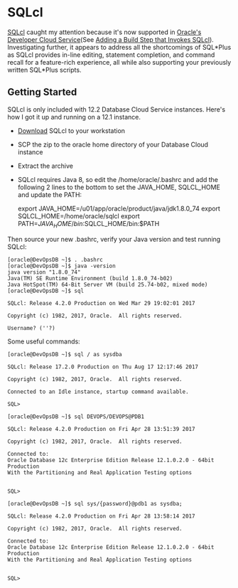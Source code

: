 # SQLcl

[SQLcl](http://www.oracle.com/technetwork/developer-tools/sqlcl/overview/index.html) caught my attention because it's now supported in [Oracle's Developer Cloud Service](https://cloud.oracle.com/developer_service)(See [Adding a Build Step that Invokes SQLcl](http://docs.oracle.com/en/cloud/paas/developer-cloud/csdcs/managing-project-jobs-and-builds-oracle-developer-cloud-service.html#GUID-9D31DDA7-2EB8-496E-9228-2588F636CE84)). Investigating further, it appears to address all the shortcomings of SQL\*Plus as SQLcl provides in-line editing, statement completion, and command recall for a feature-rich experience, all while also supporting your previously written SQL*Plus scripts. 

## Getting Started
SQLcl is only included with 12.2 Database Cloud Service instances. Here's how I got it up and running on a 12.1 instance.
- [Download](http://www.oracle.com/technetwork/developer-tools/sqlcl/downloads/index.html) SQLcl to your workstation
- SCP the zip to the oracle home directory of your Database Cloud instance
- Extract the archive
- SQLcl requires Java 8, so edit the /home/oracle/.bashrc and add the following 2 lines to the bottom to set the JAVA_HOME, SQLCL_HOME and update the PATH:

	export JAVA_HOME=/u01/app/oracle/product/java/jdk1.8.0_74
	export SQLCL_HOME=/home/oracle/sqlcl
	export PATH=$JAVA_HOME/bin:$SQLCL_HOME/bin:$PATH


Then source your new .bashrc, verify your Java version and test running SQLcl:

	[oracle@DevOpsDB ~]$ . .bashrc
	[oracle@DevOpsDB ~]$ java -version
	java version "1.8.0_74"
	Java(TM) SE Runtime Environment (build 1.8.0_74-b02)
	Java HotSpot(TM) 64-Bit Server VM (build 25.74-b02, mixed mode)
	[oracle@DevOpsDB ~]$ sql
	
	SQLcl: Release 4.2.0 Production on Wed Mar 29 19:02:01 2017
	
	Copyright (c) 1982, 2017, Oracle.  All rights reserved.
	
	Username? (''?)

Some useful commands:

	[oracle@DevOpsDB ~]$ sql / as sysdba

	SQLcl: Release 17.2.0 Production on Thu Aug 17 12:17:46 2017

	Copyright (c) 1982, 2017, Oracle.  All rights reserved.

	Connected to an Idle instance, startup command available.

	SQL>


```
[oracle@DevOpsDB ~]$ sql DEVOPS/DEVOPS@PDB1

SQLcl: Release 4.2.0 Production on Fri Apr 28 13:51:39 2017

Copyright (c) 1982, 2017, Oracle.  All rights reserved.

Connected to:
Oracle Database 12c Enterprise Edition Release 12.1.0.2.0 - 64bit Production
With the Partitioning and Real Application Testing options


SQL> 
```

```
[oracle@DevOpsDB ~]$ sql sys/{password}@pdb1 as sysdba;

SQLcl: Release 4.2.0 Production on Fri Apr 28 13:58:14 2017

Copyright (c) 1982, 2017, Oracle.  All rights reserved.

Connected to:
Oracle Database 12c Enterprise Edition Release 12.1.0.2.0 - 64bit Production
With the Partitioning and Real Application Testing options


SQL>
```
